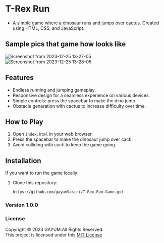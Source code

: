 # T-Rex Run
- A simple game where a dinosaur runs and jumps over cactus. Created using HTML, CSS, and JavaScript.

## Sample pics that game how looks like
![Screenshot from 2023-12-25 13-27-05](https://github.com/gayumSasiri/T-Rex-Run-Game/assets/138274096/27834b08-45e9-4f9c-bd9f-00230816a1e5)
![Screenshot from 2023-12-25 13-28-05](https://github.com/gayumSasiri/T-Rex-Run-Game/assets/138274096/239fb8b2-e09c-4198-9d82-8eec68ed7ff4)

## Features

- Endless running and jumping gameplay.
- Responsive design for a seamless experience on various devices.
- Simple controls: press the spacebar to make the dino jump.
- Obstacle generation with cactus to increase difficulty over time.

## How to Play

1. Open `index.html` in your web browser.
2. Press the spacebar to make the dinosaur jump over cacti.
3. Avoid colliding with cacti to keep the game going.

## Installation

If you want to run the game locally:

1. Clone this repository:
   ```bash
   https://github.com/gayumSasiri/T-Rex-Run-Game.git


### Version 1.0.0

### License
Copyright &copy; 2023 GAYUM.All Rights Reserved.<br>
This project is licensed under this [MIT License](License.txt)

